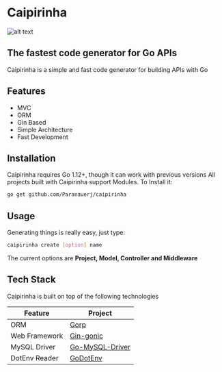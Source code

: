 # Caipirinha

![alt text](https://miro.medium.com/max/250/1*KgxtxcL5vvC6jZMZa9CxQQ.png)

## The fastest code generator for Go APIs



Caipirinha is a simple and fast code generator for building APIs with Go



## Features

- MVC
- ORM
- Gin Based
- Simple Architecture
- Fast Development

## Installation

Caipirinha requires Go 1.12+, though it can work with previous versions
All projects built with Caipirinha support Modules.
To Install it:
```sh
go get github.com/Paranauerj/caipirinha
```

## Usage
Generating things is really easy, just type:
``` sh
caipirinha create [option] name
```

The current options are **Project, Model, Controller and Middleware**

## Tech Stack

Caipirinha is built on top of the following technologies

| Feature | Project |
| ------ | ------ |
| ORM | [Gorp](https://github.com/go-gorp/gorp) |
| Web Framework | [Gin-gonic](https://github.com/gin-gonic/gin) |
| MySQL Driver | [Go-MySQL-Driver](github.com/go-sql-driver/mysql) |
| DotEnv Reader | [GoDotEnv](github.com/joho/godotenv) |
